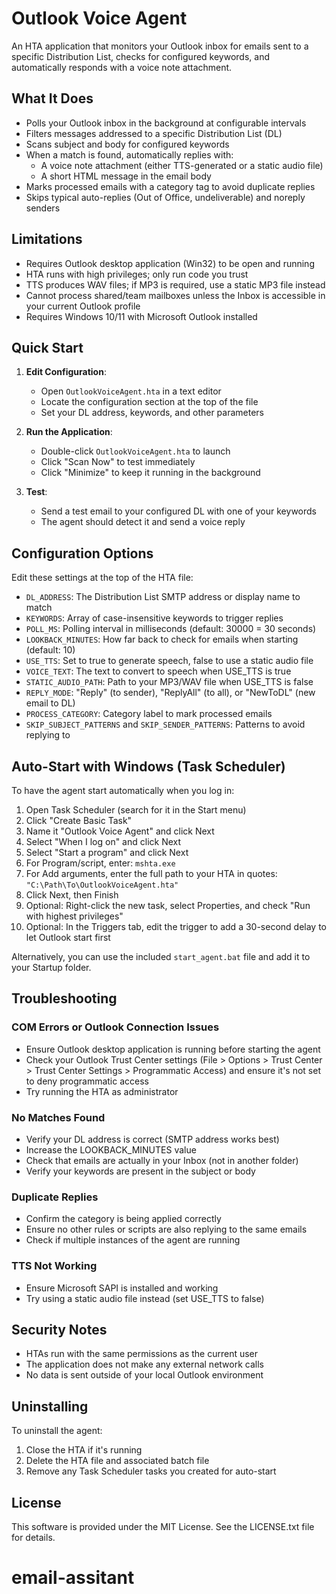 # Outlook Voice Agent

An HTA application that monitors your Outlook inbox for emails sent to a specific Distribution List, checks for configured keywords, and automatically responds with a voice note attachment.

## What It Does

- Polls your Outlook inbox in the background at configurable intervals
- Filters messages addressed to a specific Distribution List (DL)
- Scans subject and body for configured keywords
- When a match is found, automatically replies with:
  - A voice note attachment (either TTS-generated or a static audio file)
  - A short HTML message in the email body
- Marks processed emails with a category tag to avoid duplicate replies
- Skips typical auto-replies (Out of Office, undeliverable) and noreply senders

## Limitations

- Requires Outlook desktop application (Win32) to be open and running
- HTA runs with high privileges; only run code you trust
- TTS produces WAV files; if MP3 is required, use a static MP3 file instead
- Cannot process shared/team mailboxes unless the Inbox is accessible in your current Outlook profile
- Requires Windows 10/11 with Microsoft Outlook installed

## Quick Start

1. **Edit Configuration**:
   - Open `OutlookVoiceAgent.hta` in a text editor
   - Locate the configuration section at the top of the file
   - Set your DL address, keywords, and other parameters

2. **Run the Application**:
   - Double-click `OutlookVoiceAgent.hta` to launch
   - Click "Scan Now" to test immediately
   - Click "Minimize" to keep it running in the background

3. **Test**:
   - Send a test email to your configured DL with one of your keywords
   - The agent should detect it and send a voice reply

## Configuration Options

Edit these settings at the top of the HTA file:

- `DL_ADDRESS`: The Distribution List SMTP address or display name to match
- `KEYWORDS`: Array of case-insensitive keywords to trigger replies
- `POLL_MS`: Polling interval in milliseconds (default: 30000 = 30 seconds)
- `LOOKBACK_MINUTES`: How far back to check for emails when starting (default: 10)
- `USE_TTS`: Set to true to generate speech, false to use a static audio file
- `VOICE_TEXT`: The text to convert to speech when USE_TTS is true
- `STATIC_AUDIO_PATH`: Path to your MP3/WAV file when USE_TTS is false
- `REPLY_MODE`: "Reply" (to sender), "ReplyAll" (to all), or "NewToDL" (new email to DL)
- `PROCESS_CATEGORY`: Category label to mark processed emails
- `SKIP_SUBJECT_PATTERNS` and `SKIP_SENDER_PATTERNS`: Patterns to avoid replying to

## Auto-Start with Windows (Task Scheduler)

To have the agent start automatically when you log in:

1. Open Task Scheduler (search for it in the Start menu)
2. Click "Create Basic Task"
3. Name it "Outlook Voice Agent" and click Next
4. Select "When I log on" and click Next
5. Select "Start a program" and click Next
6. For Program/script, enter: `mshta.exe`
7. For Add arguments, enter the full path to your HTA in quotes: `"C:\Path\To\OutlookVoiceAgent.hta"`
8. Click Next, then Finish
9. Optional: Right-click the new task, select Properties, and check "Run with highest privileges"
10. Optional: In the Triggers tab, edit the trigger to add a 30-second delay to let Outlook start first

Alternatively, you can use the included `start_agent.bat` file and add it to your Startup folder.

## Troubleshooting

### COM Errors or Outlook Connection Issues

- Ensure Outlook desktop application is running before starting the agent
- Check your Outlook Trust Center settings (File > Options > Trust Center > Trust Center Settings > Programmatic Access) and ensure it's not set to deny programmatic access
- Try running the HTA as administrator

### No Matches Found

- Verify your DL address is correct (SMTP address works best)
- Increase the LOOKBACK_MINUTES value
- Check that emails are actually in your Inbox (not in another folder)
- Verify your keywords are present in the subject or body

### Duplicate Replies

- Confirm the category is being applied correctly
- Ensure no other rules or scripts are also replying to the same emails
- Check if multiple instances of the agent are running

### TTS Not Working

- Ensure Microsoft SAPI is installed and working
- Try using a static audio file instead (set USE_TTS to false)

## Security Notes

- HTAs run with the same permissions as the current user
- The application does not make any external network calls
- No data is sent outside of your local Outlook environment

## Uninstalling

To uninstall the agent:

1. Close the HTA if it's running
2. Delete the HTA file and associated batch file
3. Remove any Task Scheduler tasks you created for auto-start

## License

This software is provided under the MIT License. See the LICENSE.txt file for details.
# email-assitant
